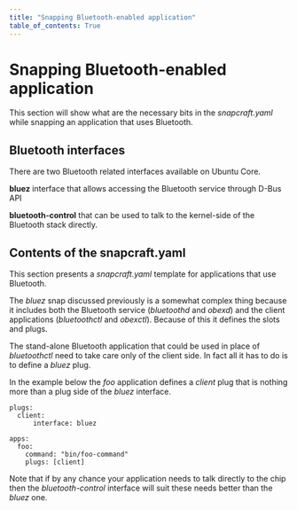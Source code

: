 ```yaml
---
title: "Snapping Bluetooth-enabled application"
table_of_contents: True
---
```


# Snapping Bluetooth-enabled application

This section will show what are the necessary bits in the *snapcraft.yaml* while
snapping an application that uses Bluetooth.

## Bluetooth interfaces

There are two Bluetooth related interfaces available on Ubuntu Core.

**bluez** interface that allows accessing the Bluetooth service through D-Bus
API

**bluetooth-control** that can be used to talk to the kernel-side of the
Bluetooth stack directly. 

## Contents of the snapcraft.yaml

This section presents a *snapcraft.yaml* template for applications that use
Bluetooth.

The *bluez* snap discussed previously is a somewhat complex thing because it
includes both the Bluetooth service (*bluetoothd* and *obexd*) and the client
applications (*bluetoothctl* and *obexctl*). Because of this it defines the
slots and plugs.

The stand-alone Bluetooth application that could be used in place of
*bluetoothctl* need to take care only of the client side. In fact all it has to
do is to define a *bluez* plug.

In the example below the *foo* application defines a *client* plug that is
nothing more than a plug side of the *bluez* interface. 

```
plugs:
  client:
      interface: bluez

apps:
  foo:
    command: "bin/foo-command"
    plugs: [client]

```

Note that if by any chance your application needs to talk directly to the chip
then the *bluetooth-control* interface will suit these needs better than the
*bluez* one.
